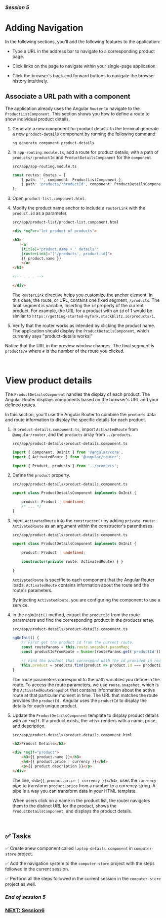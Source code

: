 ### *Session 5*

# Adding Navigation

In the following sections, you'll add the following features to the application:

* Type a URL in the address bar to navigate to a corresponding product page.

* Click links on the page to navigate within your single-page application.

* Click the browser's back and forward buttons to navigate the browser history intuitively.

## Associate a URL path with a component

The application already uses the Angular `Router` to navigate to the `ProductListComponent`. This section shows you how to define a route to show individual product details.

1. Generate a new component for product details. In the terminal generate a new `product-details` component by running the following command:

    ```
    ng generate component product-details
    ```

2. In `app-routing.module.ts`, add a route for product details, with a path of `products/:productId` and `ProductDetailsComponent` for the `component`.

    `src/app/app-routing.module.ts`

    ```typescript
    const routes: Routes = [
        { path: '', component: ProductListComponent },
        { path: 'products/:productId', component: ProductDetailsComponent } // add this line
    ];
    ```

3. Open `product-list.component.html`.

4. Modify the product name anchor to include a `routerLink` with the `product.id` as a parameter.

    `src/app/product-list/product-list.component.html`
    ```html
    <div *ngFor="let product of products">

    <h3>
        <a
        [title]="product.name + ' details'"
        [routerLink]="['/products', product.id]">
        {{ product.name }}
        </a>
    </h3>

    <!-- . . . -->

    </div>
    ```
    The `RouterLink` directive helps you customize the anchor element. In this case, the route, or URL, contains one fixed segment, `/products`. The final segment is variable, inserting the `id` property of the current product. For example, the URL for a product with an `id` of 1 would be similar to `https://getting-started-myfork.stackblitz.io/products/1`.

5. Verify that the router works as intended by clicking the product name. The application should display the `ProductDetailsComponent`, which currently says "product-details works!"

Notice that the URL in the preview window changes. The final segment is `products/#` where `#` is the number of the route you clicked.

<br>

# View product details

The `ProductDetailsComponent` handles the display of each product. The Angular Router displays components based on the browser's URL and your defined routes.

In this section, you'll use the Angular Router to combine the `products` data and route information to display the specific details for each product.

1. In `product-details.component.ts`, import `ActivatedRoute` from `@angular/router`, and the `products` array from `../products`.

    `src/app/product-details/product-details.component.ts`
    ```typescript
    import { Component, OnInit } from '@angular/core';
    import { ActivatedRoute } from '@angular/router';

    import { Product, products } from '../products';
    ```
2. Define the `product` property.

    `src/app/product-details/product-details.component.ts`
    ```typescript
    export class ProductDetailsComponent implements OnInit {

        product: Product | undefined;
        /* ... */
    }
    ```
3. Inject `ActivatedRoute` into the `constructor()` by adding `private route: ActivatedRoute` as an argument within the constructor's parentheses.

    `src/app/product-details/product-details.component.ts`
    ```typescript
    export class ProductDetailsComponent implements OnInit {

        product: Product | undefined;

        constructor(private route: ActivatedRoute) { }

    }
    ```
    `ActivatedRoute` is specific to each component that the Angular Router loads. `ActivatedRoute` contains information about the route and the route's parameters.

    By injecting `ActivatedRoute`, you are configuring the component to use a service.

4. In the `ngOnInit()` method, extract the `productId` from the route parameters and find the corresponding product in the products array.

    `src/app/product-details/product-details.component.ts`
    ```typescript
    ngOnInit() {
        // First get the product id from the current route.
        const routeParams = this.route.snapshot.paramMap;
        const productIdFromRoute = Number(routeParams.get('productId'));

        // Find the product that correspond with the id provided in route.
        this.product = products.find(product => product.id === productIdFromRoute);
    }
    ```
    The route parameters correspond to the path variables you define in the route. To access the route parameters, we use `route.snapshot`, which is the `ActivatedRouteSnapshot` that contains information about the active route at that particular moment in time. The URL that matches the route provides the `productId` . Angular uses the `productId` to display the details for each unique product.

5. Update the `ProductDetailsComponent` template to display product details with an `*ngIf`. If a product exists, the `<div>` renders with a name, price, and description.

    `src/app/product-details/product-details.component.html`
    ```html
    <h2>Product Details</h2>

    <div *ngIf="product">
        <h3>{{ product.name }}</h3>
        <h4>{{ product.price | currency }}</h4>
        <p>{{ product.description }}</p>
    </div>
    ```

    The line, `<h4>{{ product.price | currency }}</h4>`, uses the `currency` pipe to transform `product.price` from a number to a currency string. A pipe is a way you can transform data in your HTML template.

    When users click on a name in the product list, the router navigates them to the distinct URL for the product, shows the `ProductDetailsComponent`, and displays the product details.

    <br>

## ✅ Tasks

✅ Create anew component called `laptop-details.component` in `computer-store` project.

✅ Add the navigation system to the `computer-store` project with the steps followed in the current session.

✅ Perform all the steps followed in the current session in the `computer-store` project as well.

### *End of session 5*

### [NEXT: Session6](session6.md)